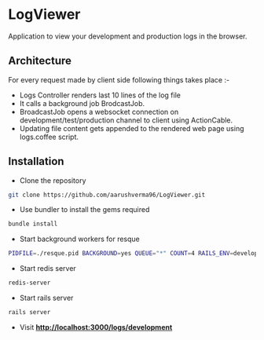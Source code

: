 # LogViewer

Application to view your development and production logs in the browser.

## Architecture
For every request made by client side following things takes place :-
* Logs Controller renders last 10 lines of the log file
* It calls a background job BrodcastJob.
* BroadcastJob opens a websocket connection on development/test/production channel to client using ActionCable.
* Updating file content gets appended to the rendered web page using logs.coffee script.

## Installation

* Clone the repository 

```bash
git clone https://github.com/aarushverma96/LogViewer.git
```
* Use bundler to install the gems required

```bash
bundle install
```
* Start background workers for resque 
```bash
PIDFILE=./resque.pid BACKGROUND=yes QUEUE="*" COUNT=4 RAILS_ENV=development rake resque:work >> resque.log
```
* Start redis server
```bash
redis-server
```
* Start rails server
```bash
rails server
```
* Visit [**http://localhost:3000/logs/development**](http://localhost:3000/logs/development)
